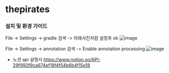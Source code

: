 # thepirates

### 설치 및 환경 가이드
File -> Settings -> gradle 검색 -> 아래사진처럼 설정후 ok
![image](https://user-images.githubusercontent.com/25544668/158130789-cde957f2-ab93-4b54-88ae-be26228f7414.png)

File -> Settings -> annotation 검색 -> Enable annotation processing
![image](https://user-images.githubusercontent.com/25544668/158130868-23238ecd-ec61-43a5-8a3d-2cc2902df571.png)



- 노션 api 설명서 
https://www.notion.so/API-29f992f9ca674ef18f4f54b6b4f15e18

